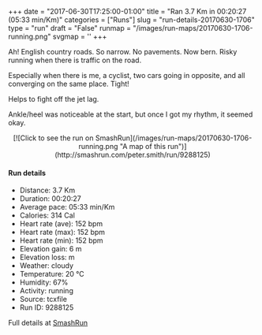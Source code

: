+++
date = "2017-06-30T17:25:00-01:00"
title = "Ran 3.7 Km in 00:20:27 (05:33 min/Km)"
categories = ["Runs"]
slug = "run-details-20170630-1706"
type = "run"
draft = "False"
runmap = "/images/run-maps/20170630-1706-running.png"
svgmap = '<polyline points="1 75, 7 73, 8 73, 8 72, 5 68, 3 64, 3 64, 5 63, 6 62, 2 52, 0 46, 0 44, 3 36, 36 33, 38 33, 56 29, 67 29, 77 27, 97 26, 99 26, 100 25, 95 26, 66 29, 57 29, 39 32, 22 34, 19 34, 16 34, 6 36, 5 36, 3 36, 2 36, 2 39, 0 46, 2 53, 5 62, 5 62, 3 64, 3 64, 4 68, 7 72, 7 73, 2 75">'
+++

Ah! English country roads. So narrow. No pavements. Now bern. Risky running when there is traffic on the road. 

Especially when there is me, a cyclist, two cars going in opposite, and all converging on the same place. Tight!

Helps to fight off the jet lag. 

Ankle/heel was noticeable at the start, but once I got my rhythm, it seemed okay. 

<!--more-->

<center>
[![Click to see the run on SmashRun](/images/run-maps/20170630-1706-running.png "A map of this run")](http://smashrun.com/peter.smith/run/9288125)
</center>

#### Run details

* Distance: 3.7 Km
* Duration: 00:20:27
* Average pace: 05:33 min/Km
* Calories: 314 Cal
* Heart rate (ave): 152 bpm
* Heart rate (max): 152 bpm
* Heart rate (min): 152 bpm
* Elevation gain: 6 m
* Elevation loss:  m
* Weather: cloudy
* Temperature: 20 &deg;C
* Humidity: 67%
* Activity: running
* Source: tcxfile
* Run ID: 9288125

Full details at [SmashRun](http://smashrun.com/peter.smith/run/9288125)